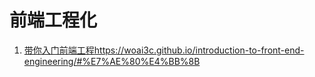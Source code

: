 # 前端工程化

1. [带你入门前端工程](https://woai3c.github.io/introduction-to-front-end-engineering/)https://woai3c.github.io/introduction-to-front-end-engineering/#%E7%AE%80%E4%BB%8B
